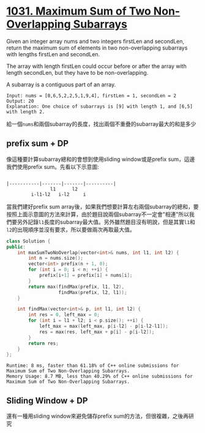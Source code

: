 # [1031. Maximum Sum of Two Non-Overlapping Subarrays](https://leetcode.com/problems/maximum-sum-of-two-non-overlapping-subarrays/)

Given an integer array nums and two integers firstLen and secondLen, return the maximum sum of elements in two non-overlapping subarrays with lengths firstLen and secondLen.

The array with length firstLen could occur before or after the array with length secondLen, but they have to be non-overlapping.

A subarray is a contiguous part of an array.

```
Input: nums = [0,6,5,2,2,5,1,9,4], firstLen = 1, secondLen = 2
Output: 20
Explanation: One choice of subarrays is [9] with length 1, and [6,5] with length 2.
```

給一個`nums`和兩個subarray的長度，找出兩個不重疊的subarray最大的和是多少

## prefix sum + DP
像這種要計算subarray總和的會想到使用sliding window或是prefix sum，這邊我們使用prefix sum。先看以下示意圖:
```

|-----------|-------|-------|----------|
                l1      l2
         i-l1-l2   i-l2     i

```
當我們建好prefix sum array後，如果我們想要計算左右兩個subarray的總和，要按照上面示意圖的方法來計算，由於題目說兩個subarray不一定會"相連"所以我們要另外記錄`l1`長度的subarray最大值。另外雖然題目沒有明說，但是其實`l1`和`l2`的出現順序並沒有要求，所以要做兩次再取最大值。

```cpp
class Solution {
public:
    int maxSumTwoNoOverlap(vector<int>& nums, int l1, int l2) {
        int n = nums.size();
        vector<int> prefix(n + 1, 0);
        for (int i = 0; i < n; ++i) {
            prefix[i+1] = prefix[i] + nums[i];
        }
        return max(findMax(prefix, l1, l2),
                   findMax(prefix, l2, l1));
    }

    int findMax(vector<int>& p, int l1, int l2) {
        int res = 0, left_max = 0;
        for (int i = l1 + l2; i < p.size(); ++i) {
            left_max = max(left_max, p[i-l2] - p[i-l2-l1]);
            res = max(res, left_max + p[i] - p[i-l2]);
        }
        return res;
    }
};
```

```
Runtime: 8 ms, faster than 61.18% of C++ online submissions for Maximum Sum of Two Non-Overlapping Subarrays.
Memory Usage: 8.7 MB, less than 40.29% of C++ online submissions for Maximum Sum of Two Non-Overlapping Subarrays.
```

## Sliding Window + DP
還有一種用sliding window來避免儲存prefix sum的方法，但很複雜，之後再研究
